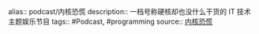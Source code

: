 alias:: podcast/内核恐慌
description:: 一档号称硬核却也没什么干货的 IT 技术主题娱乐节目
tags:: #Podcast, #programming
source:: [内核恐慌](https://pan.icu/)
